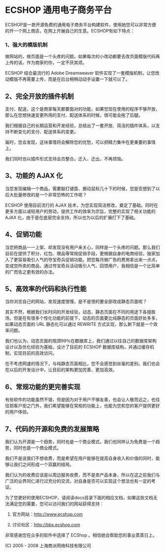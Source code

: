 # ECSHOP 通用电子商务平台

ECSHOP是一款开源免费的通用电子商务平台构建软件，使用她您可以非常方便的开一个网上商店，在网上开展自己的生意。ECSHOP有如下特点：

### 1、强大的模版机制 ##

做网站的，做页面是一个头疼的问题。如果每次的小改动都要去改页面模版代码再上传的话，作为商家的你，一定不厌其烦。

ECSHOP 结合最流行的 Adobe Dreamweaver 软件实现了一套模版机制，让您改动模版不再需要上传，而是在后台稍稍动动手设置一下就可以了。

## 2、完全开放的插件机制

支付、配送，这个是商家每天都要面对的功能，如果您现在使用的程序不够开放，那么在您想快速变更所用的支付、配送体系的时候，很可能会拖了后腿。

我们根据自己的长期运营和开发经验，总结出了一套开放、简洁的插件体系，以支持不断变化的支付、配送体系的变更。

届时，您会发现，这块事情将会解除您的忧愁，可以把精力集中在更重要的事情上。

我们同时也以插件形式支持会员整合。迁入、迁出，不再烦恼。

## 3、功能的 AJAX 化

当您发现编辑一个商品，需要敲打键盘、挪动鼠标几十下的时候，您是否想到了以后大批量修改的是一个非常恐怖的工作呢？

ECSHOP 使用目前流行的 AJAX 技术，为您实现简洁修改，奠定了基础。同时在更多方面以减轻用户的劳动，提供工作的效率为宗旨，完整的实现了相关功能的 AJAX 化，由于是在底层完全支持，所以也为以后的扩展打下了基础。

## 4、促销功能

当您把商品一一上架、却发现没有用户来关心，同样是一个头疼的问题。那么我们目前在提供了积分、红包、赠品等常规促销手段，更根据自身的电商经验，独家加入了更容易吸引人气的夺宝奇兵促销功能。把您每月做广告的费用拿出来一点点，变成您所卖的商品，通过夺宝奇兵活动吸引人气、回馈用户，我相信是一个比简单的广而告之更有效的办法。

## 5、高效率的代码和执行性能

当你浏览自己的网站，发现速度很慢，是不是恨的要全部改成静态页面呢？

其实不然，根据我们长时间的开发经验，动态、静态页面在不同的用途下各擅胜场，但是在有很多个性化功能的前提下，动态的页面要比纯静态的页面好处多多，如果动态页面的 URL 静态化可以通过 REWRITE 方式实现，那么剩下就是一个效率问题。

我们也认为，动态页面的瓶颈99％在数据库上，我们通过以往自己的数据库架构设计以及优化经验为基础，设计了目前的 ECSHOP 数据库结构，并通过缓存机制，实现目前的高效访问。

在不考虑网速的情况下，与纯静态页面相比，您不会感觉到丝毫的差别。我们也会在以后的开发设计中，让目前的架构更加完善、更加高效。

## 6、常规功能的更完善实现

有些软件的功能虽然不错，但是因为对于用户不够友善，也会让人敬而远之，也往往把客户拒之门外，我们希望能够在常规的功能上，也能为您和您的客户提供更好的用户体验。

## 7、代码的开源和免费的发展策略

我们认为开源是一个趋势，同时也是一个商业模式。我们也同样认为免费是一个趋势，同时也是一个商业模式。

我们不是说我们不想收费，而是希望在用户能够在提高自身收入和价值的同时，能够让我们之间形成一个双赢的结局。

我们认为的收费应该是以周边服务收费，而不是卖产品本身，所以在这之前我们与广泛的业界同仁进行过充分的交流，对自身是否可以实现这个想法也有一定的考证。

为了您更好的使用ECSHOP，请阅读docs目录下面的相应文档，如果这些文档无法满足您的需要，您可以访问我们的网站获得支持：

 1. 官方网站：http://www.ecshop.com

 2. 讨论社区：http://bbs.ecshop.com

非常感谢您在众多的软件中选择了 ECShop 。相信她会帮助您的事业蒸蒸日上。

(C) 2005 - 2008 上海商派网络科技有限公司
